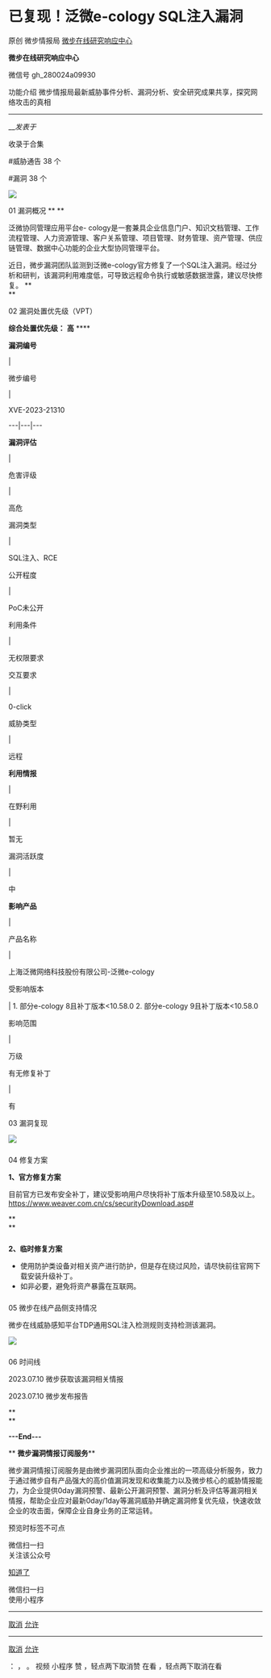 #  已复现！泛微e-cology SQL注入漏洞

原创 微步情报局  [ 微步在线研究响应中心 ](javascript:void\(0\);)

**微步在线研究响应中心** ![]()

微信号 gh_280024a09930

功能介绍 微步情报局最新威胁事件分析、漏洞分析、安全研究成果共享，探究网络攻击的真相

____

___发表于_

收录于合集

#威胁通告 38 个

#漏洞 38 个

![](http://hk-proxy.gitwarp.com/https://raw.githubusercontent.com/tuchuang9/tc1/refs/heads/main/public/20230714180127.png)

01 漏洞概况 ** **  

  
泛微协同管理应用平台e-
cology是一套兼具企业信息门户、知识文档管理、工作流程管理、人力资源管理、客户关系管理、项目管理、财务管理、资产管理、供应链管理、数据中心功能的企业大型协同管理平台。  
  
近日，微步漏洞团队监测到泛微e-cology官方修复了一个SQL注入漏洞。经过分析和研判，该漏洞利用难度低，可导致远程命令执行或敏感数据泄露，建议尽快修复。
**  
**

02 漏洞处置优先级（VPT）  

  

 **综合处置优先级：** **高** ****

  

 **漏洞编号**

|

微步编号

|

XVE-2023-21310  
  
---|---|---  
  
 **漏洞评估**

|

危害评级

|

高危  
  
漏洞类型

|

SQL注入、RCE  
  
公开程度

|

PoC未公开  
  
利用条件

|

无权限要求  
  
交互要求

|

0-click  
  
威胁类型

|

远程  
  
 **利用情报**

|

在野利用

|

暂无  
  
漏洞活跃度

|

中  
  
 **影响产品**

|

产品名称

|

上海泛微网络科技股份有限公司-泛微e-cology  
  
受影响版本

| 1\. 部分e-cology 8且补丁版本<10.58.0 2\. 部分e-cology 9且补丁版本<10.58.0  
  
影响范围

|

万级  
  
有无修复补丁

|

有  
  
03 漏洞复现  

  
![](http://hk-proxy.gitwarp.com/https://raw.githubusercontent.com/tuchuang9/tc1/refs/heads/main/public/20230714180129.png)

###

###

04 修复方案  

  

 **1、官方修复方案**  

目前官方已发布安全补丁，建议受影响用户尽快将补丁版本升级至10.58及以上。  
https://www.weaver.com.cn/cs/securityDownload.asp#  

 **  
**

###

 **2、临时修复方案**

  * 使用防护类设备对相关资产进行防护，但是存在绕过风险，请尽快前往官网下载安装升级补丁。
  * 如非必要，避免将资产暴露在互联网。

###

###

05 微步在线产品侧支持情况  

  

微步在线威胁感知平台TDP通用SQL注入检测规则支持检测该漏洞。  

![](http://hk-proxy.gitwarp.com/https://raw.githubusercontent.com/tuchuang9/tc1/refs/heads/main/public/20230714180130.png)

###

###

06 时间线  

  

2023.07.10 微步获取该漏洞相关情报

2023.07.10 微步发布报告  

 **  
**

 **\---End---**  

  

 ** **微步漏洞情报订阅服务****

微步漏洞情报订阅服务是由微步漏洞团队面向企业推出的一项高级分析服务，致力于通过微步自有产品强大的高价值漏洞发现和收集能力以及微步核心的威胁情报能力，为企业提供0day漏洞预警、最新公开漏洞预警、漏洞分析及评估等漏洞相关情报，帮助企业应对最新0day/1day等漏洞威胁并确定漏洞修复优先级，快速收敛企业的攻击面，保障企业自身业务的正常运转。  

预览时标签不可点

微信扫一扫  
关注该公众号

[知道了](javascript:;)

微信扫一扫  
使用小程序

****

[取消](javascript:void\(0\);) [允许](javascript:void\(0\);)

****

[取消](javascript:void\(0\);) [允许](javascript:void\(0\);)

： ， 。   视频 小程序 赞 ，轻点两下取消赞 在看 ，轻点两下取消在看

